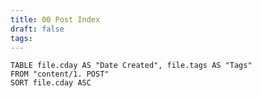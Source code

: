 ```yaml
---
title: 00 Post Index
draft: false
tags:
---
```


```dataview  
TABLE file.cday AS "Date Created", file.tags AS "Tags"  
FROM "content/1. POST"  
SORT file.cday ASC
```


